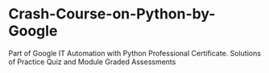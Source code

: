 # Crash-Course-on-Python-by-Google
Part of Google IT Automation with Python Professional Certificate. Solutions of Practice Quiz and Module Graded Assessments
